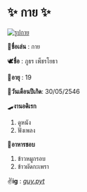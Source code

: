 # ✨ กาย ✨
[![รูปกาย](https://cdn.discordapp.com/attachments/1009828568165011654/1011247235780051034/unknown.png)](https://www.instagram.com/guy.pyt/?hl=th)

🎈**ชื่อเล่น** : กาย

🕊️**ชื่อ** : ภูธร เพ็ชรโยธา

🔅**อายุ** : 19

🎂**วันเดือนปีเกิด**: 30/05/2546 

🛹**งานอดิเรก**
1. ดูหนัง  
2. ฟังเพลง

🍕**อาหารชอบ**
1. ข้าวหมูกรอบ 
2. ข้าวผัดกะเพรา


✌**ig** : *[guy.pyt](https://www.instagram.com/guy.pyt/?hl=th)*
